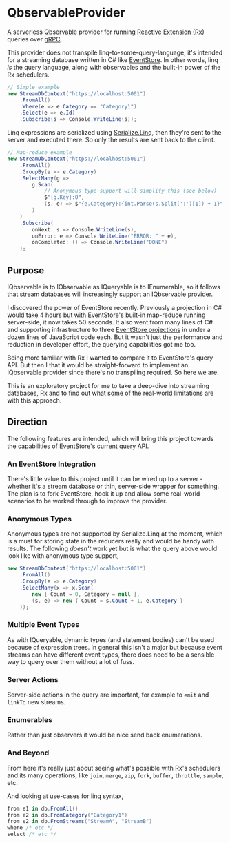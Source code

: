 # QbservableProvider
A serverless Qbservable provider for running [Reactive Extension (Rx)](https://github.com/dotnet/reactive) queries over [gRPC](https://grpc.io).

This provider does not transpile linq-to-some-query-language, it's intended for a streaming database written in C# like [EventStore](https://github.com/EventStore/EventStore). In other words, linq _is_ the query language, along with observables and the built-in power of the Rx schedulers.

```c#
// Simple example
new StreamDbContext("https://localhost:5001")
    .FromAll()
    .Where(e => e.Category == "Category1")
    .Select(e => e.Id)
    .Subscribe(s => Console.WriteLine(s));
```

Linq expressions are serialized using [Serialize.Linq](https://github.com/esskar/Serialize.Linq), then they're sent to the server and executed there.  So only the results are sent back to the client.

```c#
// Map-reduce example
new StreamDbContext("https://localhost:5001")
    .FromAll()
    .GroupBy(e => e.Category)
    .SelectMany(g =>
        g.Scan(
            // Anonymous type support will simplify this (see below)
            $"{g.Key}:0",
            (s, e) => $"{e.Category}:{int.Parse(s.Split(':')[1]) + 1}"
        )
    )
    .Subscribe(
        onNext: s => Console.WriteLine(s),
        onError: e => Console.WriteLine("ERROR: " + e),
        onCompleted: () => Console.WriteLine("DONE")
    );
```

## Purpose
IQbservable is to IObservable as IQueryable is to IEnumerable, so it follows that stream databases will increasingly support an IQbservable provider.

I discovered the power of EventStore recently.  Previously a projection in C# would take 4 hours but with EventStore's built-in map-reduce running server-side, it now takes 50 seconds.  It also went from many lines of C# and supporting infrastructure to three [EventStore projections](https://eventstore.org/docs/projections/user-defined-projections/index.html) in under a dozen lines of JavaScript code each. But it wasn't just the performance and reduction in developer effort, the querying capabilities got me too.

Being more familiar with Rx I wanted to compare it to EventStore's query API. But then I that it would be straight-forward to implement an IQbservable provider since there's no transpiling required. So here we are.

This is an exploratory project for me to take a deep-dive into streaming databases, Rx and to find out what some of the real-world limitations are with this approach.

## Direction
The following features are intended, which will bring this project towards the capabilities of EventStore's current query API.

### An EventStore Integration
There's little value to this project until it can be wired up to a server - whether it's a stream database or thin, server-side wrapper for something. The plan is to fork EventStore, hook it up and allow some real-world scenarios to be worked through to improve the provider.

### Anonymous Types
Anonymous types are not supported by Serialize.Linq at the moment, which is a must for storing state in the reducers really and would be handy with results. The following _doesn't_ work yet but is what the query above would look like with anonymous type support,

```c#
new StreamDbContext("https://localhost:5001")
    .FromAll()
    .GroupBy(e => e.Category)
    .SelectMany(x => x.Scan(
        new { Count = 0, Category = null },
        (s, e) => new { Count = s.Count + 1, e.Category }
    ));
```

### Multiple Event Types
As with IQueryable, dynamic types (and statement bodies) can't be used because of expression trees.  In general this isn't a major but because event streams can have different event types, there does need to be a sensible way to query over them without a lot of fuss.

### Server Actions
Server-side actions in the query are important, for example to `emit` and `linkTo` new streams.

### Enumerables
Rather than just observers it would be nice send back enumerations.

### And Beyond
From here it's really just about seeing what's possible with Rx's schedulers and its many operations, like `join`, `merge`, `zip`, `fork`, `buffer`, `throttle`, `sample`, etc.

And looking at use-cases for linq syntax,

```c#
from e1 in db.FromAll()
from e2 in db.FromCategory("Category1")
from e2 in db.FromStreams("StreamA", "StreamB")
where /* etc */
select /* etc */
```
